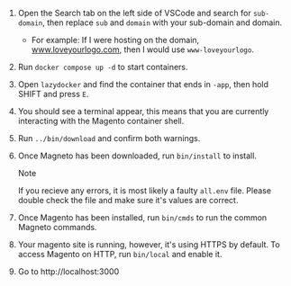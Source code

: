 1. Open the Search tab on the left side of VSCode and search for `sub-domain`, then replace `sub` and `domain` with your sub-domain and domain.
    - For example: If I were hosting on the domain, www.loveyourlogo.com, then I would use `www-loveyourlogo`.
2. Run `docker compose up -d` to start containers.
3. Open `lazydocker` and find the container that ends in `-app`, then hold SHIFT and press `E`.
4. You should see a terminal appear, this means that you are currently interacting with the Magento container shell.
5. Run `../bin/download` and confirm both warnings.
6. Once Magneto has been downloaded, run `bin/install` to install.

    > [!NOTE]
    > If you recieve any errors, it is most likely a faulty `all.env` file. Please double check the file and make sure it's values are correct.

7. Once Magento has been installed, run `bin/cmds` to run the common Magneto commands.
8. Your magento site is running, however, it's using HTTPS by default. To access Magento on HTTP, run `bin/local` and enable it.
9. Go to http://localhost:3000
